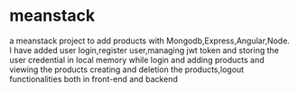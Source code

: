 # meanstack
a meanstack project to add products with Mongodb,Express,Angular,Node.
I have added user login,register user,managing jwt token and storing the user credential in local memory 
while login and adding products and viewing the products creating and deletion the products,logout functionalities both in front-end and backend 
